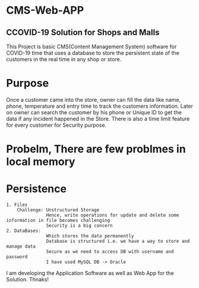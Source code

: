 # CMS-Web-APP

## CCOVID-19 Solution for Shops and Malls 
This Project is basic CMS(Content Management System) software for
COVID-19 time that uses a database to store the persistent state of the
customers in the real time in any shop or store.
# Purpose
Once a customer came into the store, owner can fill the data like name,
phone, temperature and entry time to track the customers information.
Later on owner can search the customer by his phone or Unique ID to
get the data if any incident happened in the Store. There is also a time
limit feature for every customer for Security purpose.
# Probelm, There are few problmes in local memory
# Persistence
	1. Files
		Challenge: Unstructured Storage
				   Hence, write operations for update and delete some information in file becomes challenging
				   Security is a big concern
	2. DataBases:
				   Which stores the data permanently
				   Database is structured i.e. we have a way to store and manage data
				   Secure as we need to access DB with username and password
				   I have used MySQL DB	-> Oracle
I am developing the Application Software as well as Web App for the Solution.
Thnaks!

